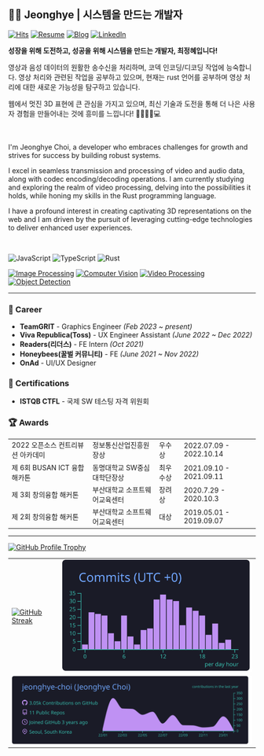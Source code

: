 ## 👩‍🎨 Jeonghye | 시스템을 만드는 개발자

[![Hits](https://hits.seeyoufarm.com/api/count/incr/badge.svg?url=https%3A%2F%2Fgithub.com%2Fjeonghye-choi&count_bg=%23E5DBCB&title_bg=%23646464&icon=github.svg&icon_color=%23FFFFFF&title=visitors&edge_flat=false)]()
[![Resume](https://img.shields.io/badge/Resume-9EA38E?style=flat-square&logo=ReadMe&logoColor=white)](https://www.notion.so/jeonghyedev/Jeonghye-8d52b0dc4ef046da8886c6b88a3cca86)
[![Blog](https://img.shields.io/badge/Resume-E59881?style=flat-square&logo=undertale&logoColor=white)]([https://www.notion.so/jeonghyedev/Jeonghye-8d52b0dc4ef046da8886c6b88a3cca86](https://jeonghye.blog/))
[![LinkedIn](https://img.shields.io/badge/LinkedIn-0077b5?style=flat-square&logo=linkedin&logoColor=white&link=https://www.linkedin.com/in/taeyang-jin/)](https://www.linkedin.com/in/jeonghye-choi/)

**성장을 위해 도전하고, 성공을 위해 시스템을 만드는 개발자, 최정혜입니다!**

영상과 음성 데이터의 원활한 송수신을 처리하며, 코덱 인코딩/디코딩 작업에 능숙합니다. 
영상 처리와 관련된 작업을 공부하고 있으며, 현재는 rust 언어를 공부하며 영상 처리에 대한 새로운 가능성을 탐구하고 있습니다.

웹에서 멋진 3D 표현에 큰 관심을 가지고 있으며, 최신 기술과 도전을 통해 더 나은 사용자 경험을 만들어내는 것에 흥미를 느낍니다! 🌱🌟🎥🎵💻


<br/>

I'm Jeonghye Choi, a developer who embraces challenges for growth and strives for success by building robust systems. 

I excel in seamless transmission and processing of video and audio data, along with codec encoding/decoding operations.
I am currently studying and exploring the realm of video processing, delving into the possibilities it holds, while honing my skills in the Rust programming language.

I have a profound interest in creating captivating 3D representations on the web and I am driven by the pursuit of leveraging cutting-edge technologies to deliver enhanced user experiences.


<br/>

![JavaScript](https://img.shields.io/badge/-JavaScript-F7DF1E?style=for-the-badge&logo=JavaScript&logoColor=white)
![TypeScript](https://img.shields.io/badge/-TypeScript-3178C6?style=for-the-badge&logo=TypeScript&logoColor=white)
![Rust](https://img.shields.io/badge/-Rust-CE422B?style=for-the-badge&logo=Rust&logoColor=white)
<br/>


[![Image Processing](https://img.shields.io/badge/-Image%20Processing-FF4500?style=flat)](https://en.wikipedia.org/wiki/Digital_image_processing)
[![Computer Vision](https://img.shields.io/badge/-Computer%20Vision-6495ED?style=flat)](https://en.wikipedia.org/wiki/Computer_vision)
[![Video Processing](https://img.shields.io/badge/-Video%20Processing-FF4500?style=flat)](https://en.wikipedia.org/wiki/Video_processing)
[![Object Detection](https://img.shields.io/badge/-Object%20Detection-008000?style=flat)](https://en.wikipedia.org/wiki/Object_detection)



<hr/>

### 🏢 Career

- **TeamGRIT** - Graphics Engineer _(Feb 2023 ~ present)_
- **Viva Republica(Toss)** - UX Engineer Assistant _(June 2022 ~ Dec 2022)_
- **Readers(리더스)** - FE Intern _(Oct 2021)_
- **Honeybees(꿀벌 커뮤니티)** - FE _(June 2021 ~ Nov 2022)_
- **OnAd** - UI/UX Designer         


### 🌟 Certifications

- **ISTQB CTFL** - 국제 SW 테스팅 자격 위원회

### 🏆 Awards

  <Table>
    <tbody>
       <tr>
        <td>
          2022 오픈소스 컨트리뷰션 아카데미
        </td>
        <td>
          정보통신산업진흥원장상
        </td>
        <td>
          우수상
        </td>
        <td>
          2022.07.09 - 2022.10.14
        </td>
      </tr>
      <tr>
        <td>
          제 6회 BUSAN ICT 융합 해카톤
        </td>
        <td>
          동명대학교 SW중심대학단장상
        </td>
        <td>
          최우수상
        </td>
        <td>
          2021.09.10 - 2021.09.11
        </td>
      </tr>
      <tr>
        <td>
          제 3회 창의융합 해커톤
        </td>
        <td>
         부산대학교 소프트웨어교육센터
        </td>
        <td>
          장려상
        </td>
        <td>
          2020.7.29 - 2020.10.3
        </td>
      </tr>
      <tr>
        <td>
          제 2회 창의융합 해커톤
        </td>
        <td>
         부산대학교 소프트웨어교육센터
        </td>
        <td>
          대상
        </td>
        <td>
          2019.05.01 - 2019.09.07
        </td>
      </tr>
    </tbody>
  </Table>

<hr/>

<a href="https://github.com/ryo-ma/github-profile-trophy">
  <img
    src="https://github-profile-trophy.vercel.app/?username=jeonghye-choi&theme=onedark&row=1&no-frame=true"
    alt="GitHub Profile Trophy"
/></a>

<table>
  <tbody>
    <tr>
      <td>
        <a href="https://github.com/DenverCoder1/github-readme-streak-stats">
          <img
            src="http://github-readme-streak-stats.herokuapp.com/?user=jeonghye-choi&theme=react&hide_border=true&date_format=%5BY.%5Dn.j"
            alt="GitHub Streak"
        /></a>
      </td>
      <td>
        <a href="">
          <img 
            src="https://raw.githubusercontent.com/jeonghye-choi/jeonghye-choi/main/profile-summary-card-output/tokyonight/4-productive-time.svg" 
            alt="profile-card"
          >
        </a>
      </td>
    </tr>
    <tr>
      <td colspan="2">
        <a href="">
          <img 
            src="https://raw.githubusercontent.com/jeonghye-choi/jeonghye-choi/main/profile-summary-card-output/tokyonight/0-profile-details.svg" 
            alt="profile-card"
            width="100%"
          >
        </a>
      </td>
    </tr>
  </tbody>
</table>
